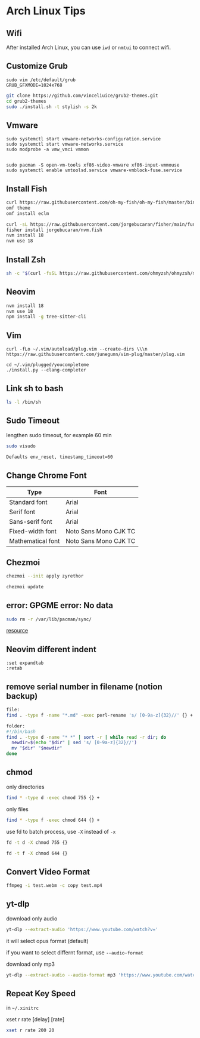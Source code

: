 # Arch Linux Tips

## Wifi
After installed Arch Linux, you can use `iwd` or `nmtui` to connect wifi.

## Customize Grub
```
sudo vim /etc/default/grub
GRUB_GFXMODE=1024x768
```

```bash
git clone https://github.com/vinceliuice/grub2-themes.git
cd grub2-themes
sudo ./install.sh -t stylish -s 2k
```

## Vmware

```
sudo systemctl start vmware-networks-configuration.service
sudo systemctl start vmware-networks.service
sudo modprobe -a vmw_vmci vmmon


sudo pacman -S open-vm-tools xf86-video-vmware xf86-input-vmmouse
sudo systemctl enable vmtoolsd.service vmware-vmblock-fuse.service
```

## Install Fish

```bash
curl https://raw.githubusercontent.com/oh-my-fish/oh-my-fish/master/bin/install | fish
omf theme
omf install eclm

curl -sL https://raw.githubusercontent.com/jorgebucaran/fisher/main/functions/fisher.fish | source && fisher install jorgebucaran/fisher
fisher install jorgebucaran/nvm.fish
nvm install 18
nvm use 18
```

## Install Zsh

```bash
sh -c "$(curl -fsSL https://raw.githubusercontent.com/ohmyzsh/ohmyzsh/master/tools/install.sh)"
```

## Neovim

```bash
nvm install 18
nvm use 18
npm install -g tree-sitter-cli
```

## Vim

```
curl -fLo ~/.vim/autoload/plug.vim --create-dirs \\\n    https://raw.githubusercontent.com/junegunn/vim-plug/master/plug.vim

cd ~/.vim/plugged/youcompleteme
./install.py --clang-completer
```

## Link sh to bash

```bash
ls -l /bin/sh
```

## Sudo Timeout

lengthen sudo timeout, for example 60 min
```bash
sudo visudo

Defaults env_reset, timestamp_timeout=60
```

## Change Chrome Font

| Type              | Font                  |
| ----------------- | --------------------- |
| Standard font     | Arial                 |
| Serif font        | Arial                 |
| Sans-serif font   | Arial                 |
| Fixed-width font  | Noto Sans Mono CJK TC |
| Mathematical font | Noto Sans Mono CJK TC |

## Chezmoi

```bash
chezmoi --init apply zyrethor

chezmoi update
```

## error: GPGME error: No data

```bash
sudo rm -r /var/lib/pacman/sync/
```
[resource](https://www.reddit.com/r/archlinux/comments/wvdr7u/error_gpgme_error_no_data/?rdt=56472)

## Neovim different indent

```
:set expandtab
:retab
```

## remove serial number in filename (notion backup)

```bash
file:
find . -type f -name "*.md" -exec perl-rename 's/ [0-9a-z]{32}//' {} +

folder:
#!/bin/bash
find . -type d -name "* *" | sort -r | while read -r dir; do
  newdir=$(echo "$dir" | sed 's/ [0-9a-z]{32}//')
  mv "$dir" "$newdir"
done
```

## chmod

only directories

```bash
find * -type d -exec chmod 755 {} +
```

only files

```bash
find * -type f -exec chmod 644 {} +
```


use fd to batch process, use `-X` instead of `-x`

```bash
fd -t d -X chmod 755 {}
```

```bash
fd -t f -X chmod 644 {}
```

## Convert Video Format

```bash
ffmpeg -i test.webm -c copy test.mp4
```

## yt-dlp

download only audio

```bash
yt-dlp --extract-audio 'https://www.youtube.com/watch?v='
```

it will select opus format (default)

if you want to select differnt format, use `--audio-format`

download only mp3

```bash
yt-dlp --extract-audio --audio-format mp3 'https://www.youtube.com/watch?v='
```

## Repeat Key Speed

in `~/.xinitrc`

xset r rate [delay] [rate]

```bash
xset r rate 200 20
```
